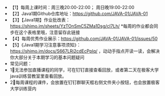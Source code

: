 
- 【1】每周上课时间：周三晚20:00-22:00； 周日晚19:00-22:00
- 【2】Java1期Github仓库地址：https://github.com/JAVA-01/JAVA-01
- 【3】【Java1期】作业批改表：https://shimo.im/sheets/YzTOnSmC5ZMa1Dsg/cI7Lh/ *每周的作业都会同步在这个表格里哦，注意留存此链接
- 【4】每周优秀作业展示：https://github.com/JAVA-01/JAVA-01/issues/50
- 【5】《Java1期学习注意事项须知》：https://shimo.im/docs/S667LRi2cdEcPplq/ ，动动手指点开读一读，会解决你大部分关于本期学习的基本问题疑问
- 常见问题：
- 1⃣️无法参加直播课程的同学，可在钉钉直接查看回放，或者第二天在极客大学java训练营教室里查看回放。
- 2⃣️每周课程的课件，会放置在钉钉群聊天框右侧文件夹小按钮，也会放置极客大学训练营内